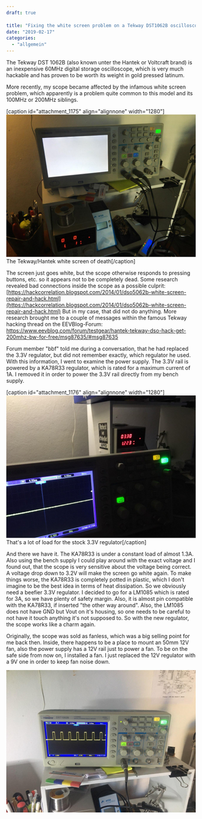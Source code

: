 ```yaml
---
draft: true

title: "Fixing the white screen problem on a Tekway DST1062B oscilloscope"
date: "2019-02-17"
categories: 
  - "allgemein"
---
```


The Tekway DST 1062B (also known unter the Hantek or Voltcraft brand) is an inexpensive 60MHz digital storage oscilloscope, which is very much hackable and has proven to be worth its weight in gold pressed latinum.

More recently, my scope became affected by the infamous white screen problem, which apparently is a problem quite common to this model and its 100MHz or 200MHz siblings.

\[caption id="attachment\_1175" align="alignnone" width="1280"\]![white_screen](images/white_screen.jpg) The Tekway/Hantek white screen of death\[/caption\]

The screen just goes white, but the scope otherwise responds to pressing buttons, etc. so it appears not to be completely dead. Some research revealed bad connections inside the scope as a possible culprit: [https://hackcorrelation.blogspot.com/2014/01/dso5062b-white-screen-repair-and-hack.html](https://hackcorrelation.blogspot.com/2014/01/dso5062b-white-screen-repair-and-hack.html) But in my case, that did not do anything. More research brought me to a couple of messages within the famous Tekway hacking thread on the EEVBlog-Forum: https://www.eevblog.com/forum/testgear/hantek-tekway-dso-hack-get-200mhz-bw-for-free/msg87635/#msg87635

Forum member "bbf" told me during a conversation, that he had replaced the 3.3V regulator, but did not remember exactly, which regulator he used. With this information, I went to examine the power supply. The 3.3V rail is powered by a KA78R33 regulator, which is rated for a maximum current of 1A. I removed it in order to power the 3.3V rail directly from my bench supply.

\[caption id="attachment\_1176" align="alignnone" width="1280"\]![photo_2019-02-12_17-33-18](images/photo_2019-02-12_17-33-18.jpg) That's a lot of load for the stock 3.3V regulator\[/caption\]

And there we have it. The KA78R33 is under a constant load of almost 1.3A. Also using the bench supply I could play around with the exact voltage and I found out, that the scope is very sensitive about the voltage being correct. A voltage drop down to 3.2V will make the screen go white again. To make things worse, the KA78R33 is completely potted in plastic, which I don't imagine to be the best idea in terms of heat dissipation. So we obviously need a beefier 3.3V regulator. I decided to go for a LM1085 which is rated for 3A, so we have plenty of safety margin. Also, it is almost pin compatible with the KA78R33, if inserted "the other way around". Also, the LM1085 does not have GND but Vout on it's housing, so one needs to be careful to not have it touch anything it's not supposed to. So with the new regulator, the scope works like a charm again.

Originally, the scope was sold as fanless, which was a big selling point for me back then. Inside, there happens to be a place to mount an 50mm 12V fan, also the power supply has a 12V rail just to power a fan. To be on the safe side from now on, I installed a fan. I just replaced the 12V regulator with a 9V one in order to keep fan noise down.

![scope_ok_again](images/scope_ok_again.jpg)
